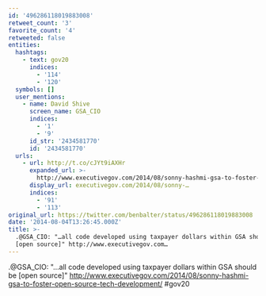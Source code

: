 ```yaml
---
id: '496286118019883008'
retweet_count: '3'
favorite_count: '4'
retweeted: false
entities:
  hashtags:
    - text: gov20
      indices:
        - '114'
        - '120'
  symbols: []
  user_mentions:
    - name: David Shive
      screen_name: GSA_CIO
      indices:
        - '1'
        - '9'
      id_str: '2434581770'
      id: '2434581770'
  urls:
    - url: http://t.co/cJYt9iAXHr
      expanded_url: >-
        http://www.executivegov.com/2014/08/sonny-hashmi-gsa-to-foster-open-source-tech-development/
      display_url: executivegov.com/2014/08/sonny-…
      indices:
        - '91'
        - '113'
original_url: https://twitter.com/benbalter/status/496286118019883008
date: '2014-08-04T13:26:45.000Z'
title: >-
  .@GSA_CIO: "…all code developed using taxpayer dollars within GSA should be
  [open source]" http://www.executivegov.com…
---
```


.@GSA_CIO: "…all code developed using taxpayer dollars within GSA should be [open source]" http://www.executivegov.com/2014/08/sonny-hashmi-gsa-to-foster-open-source-tech-development/ #gov20